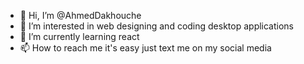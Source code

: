 - 👋 Hi, I’m @AhmedDakhouche
- 👀 I’m interested in web designing and coding desktop applications
- 🌱 I’m currently learning react
- 📫 How to reach me it's easy just text me on my social media

<!---
AhmedDakhouche/AhmedDakhouche is a ✨ special ✨ repository because its `README.md` (this file) appears on your GitHub profile.
You can click the Preview link to take a look at your changes.
--->
